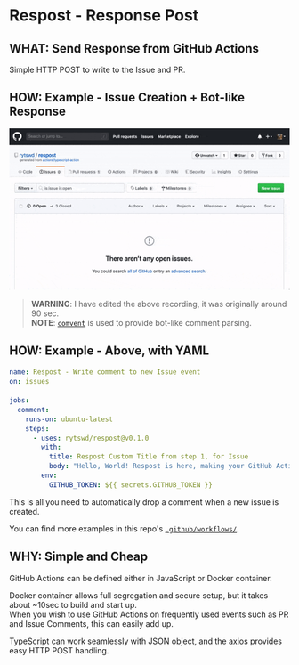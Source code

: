 # Respost - Response Post

## **WHAT**: Send Response from GitHub Actions

Simple HTTP POST to write to the Issue and PR.

## **HOW**: Example - Issue Creation + Bot-like Response

![Issue Creation, with Comvent](docs/respost_issue_example.gif)

> **WARNING**: I have edited the above recording, it was originally around 90 sec.  
> **NOTE**: [`comvent`](http://github.com/rytswd/comvent) is used to provide bot-like comment parsing.

## **HOW**: Example - Above, with YAML

```yaml
name: Respost - Write comment to new Issue event
on: issues

jobs:
  comment:
    runs-on: ubuntu-latest
    steps:
      - uses: rytswd/respost@v0.1.0
        with:
          title: Respost Custom Title from step 1, for Issue
          body: "Hello, World! Respost is here, making your GitHub Actions workflow even easier!"
        env:
          GITHUB_TOKEN: ${{ secrets.GITHUB_TOKEN }}
```

This is all you need to automatically drop a comment when a new issue is created.

You can find more examples in this repo's [`.github/workflows/`](.github/workflows/).

## **WHY**: Simple and Cheap

GitHub Actions can be defined either in JavaScript or Docker container.

Docker container allows full segregation and secure setup, but it takes about ~10sec to build and start up.  
When you wish to use GitHub Actions on frequently used events such as PR and Issue Comments, this can easily add up.

TypeScript can work seamlessly with JSON object, and the [axios](github.com/axios/axios) provides easy HTTP POST handling.
